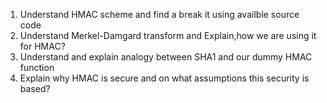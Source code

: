 1. Understand HMAC scheme and find a break it using availble source code
2. Understand Merkel-Damgard transform and Explain,how we are using it for HMAC?
3. Understand and explain analogy between SHA1 and our dummy HMAC function
4. Explain why HMAC is secure and on what assumptions this security is based?